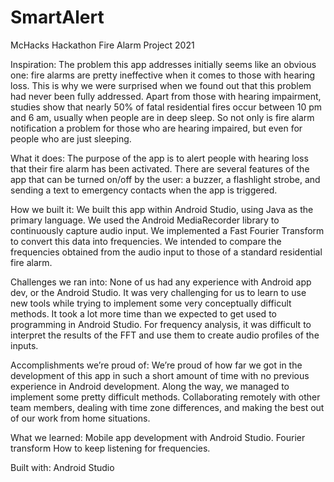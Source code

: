 # SmartAlert
McHacks Hackathon Fire Alarm Project 2021

Inspiration:
The problem this app addresses initially seems like an obvious one: fire alarms are pretty ineffective
when it comes to those with hearing loss. This is why we were surprised when we found out that this
problem had never been fully addressed. Apart from those with hearing impairment, studies show that
nearly 50% of fatal residential fires occur between 10 pm and 6 am, usually when people are in deep
sleep. So not only is fire alarm notification a problem for those who are hearing impaired, 
but even for people who are just sleeping.

What it does:
The purpose of the app is to alert people with hearing loss that their fire alarm has been activated. There are several features of the app that can be turned on/off by the user: a buzzer, a flashlight strobe, and sending a text to emergency contacts when the app is triggered.

How we built it:
We built this app within Android Studio, using Java as the primary language. We used the Android MediaRecorder library to continuously capture audio input. We implemented a Fast Fourier Transform to convert this data into frequencies. We intended to compare the frequencies obtained from the audio input to those of a standard residential fire alarm.

Challenges we ran into:
None of us had any experience with Android app dev, or the Android Studio. It was very challenging for us to learn to use new tools while trying to implement some very conceptually difficult methods. It took a lot more time than we expected to get used to programming in Android Studio. For frequency analysis, it was difficult to interpret the results of the FFT and use them to create audio profiles of the inputs.

Accomplishments we’re proud of:
We’re proud of how far we got in the development of this app in such a short amount of time with no previous experience in Android development. Along the way, we managed to implement some pretty difficult methods. Collaborating remotely with other team members, dealing with time zone differences, and making the best out of our work from home situations.

What we learned:
Mobile app development with Android Studio.
Fourier transform
How to keep listening for frequencies.

Built with:
Android Studio
